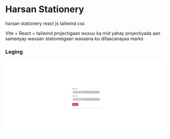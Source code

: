 # Harsan Stationery
harsan stationery  react js tailwind css

Vite + React + tailwind
projectigaan wuxuu ka mid yahay projectiyada aan sameeyay 
waxaan stationeigaan
waxaana ku difaacanayaa  marks


### Loging
![Person Image](https://github.com/abdinasirali/harrsann/blob/master/READMEimages/login.JPG)
